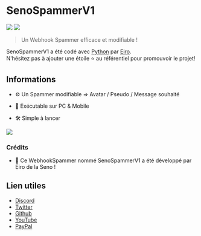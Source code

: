 # SenoSpammerV1

[![](https://img.shields.io/discord/761541041152983050.svg?logo=discord&colorB=7289DA)](https://discord.gg/Eiro)
[![](https://img.shields.io/badge/paypal-donate-blue.svg)](https://paypal.me/Sawton)

> Un Webhook Spammer efficace et modifiable !

SenoSpammerV1 a été codé avec [Python](https://python.org)  par [Eiro](https://github.com/EiroWeb).  
N'hésitez pas à ajouter une étoile ⭐ au référentiel pour promouvoir le projet!
## Informations

* ⚙ Un Spammer modifiable => Avatar / Pseudo / Message souhaité

* 🔧 Exécutable sur PC & Mobile

* 🛠️ Simple à lancer

<img src="https://cdn.discordapp.com/attachments/769272569034833920/782755294224449546/Screenshot_20201130_004957.jpg"/>


### Crédits

* 🎩 Ce WebhookSpammer nommé SenoSpammerV1 a été développé par Eiro de la Seno !


## Lien utiles

*   [Discord](https://discord.gg/Eiro)
*   [Twitter](https://twitter.com/EiroWeb)
*   [Github](https://github.com/EiroWeb)
*   [YouTube](https://youtube.com/Eiro)
*   [PayPal](https://paypal.me/sawton)
